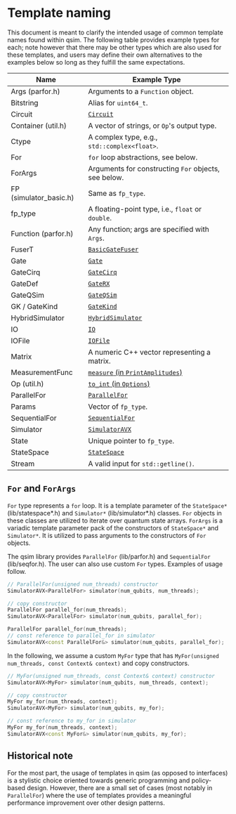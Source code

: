 # Template naming

This document is meant to clarify the intended usage of common template names
found within qsim. The following table provides example types for each; note
however that there may be other types which are also used for these templates,
and users may define their own alternatives to the examples below so long as
they fulfill the same expectations.

| Name                    |  Example Type                                     |
| ------------------------|---------------------------------------------------|
| Args (parfor.h)         | Arguments to a `Function` object.                 |
| Bitstring               | Alias for `uint64_t`.                             |
| Circuit                 | [`Circuit`](https://github.com/quantumlib/qsim/tree/master/lib/circuit.h)                        |
| Container (util.h)      | A vector of strings, or `Op`'s output type.       |
| Ctype                   | A complex type, e.g., `std::complex<float>`.      |
| For                     | `for` loop abstractions, see below.               |
| ForArgs                 | Arguments for constructing `For` objects, see below. |
| FP (simulator_basic.h)  | Same as `fp_type`.                                |
| fp_type                 | A floating-point type, i.e., `float` or `double`. |
| Function (parfor.h)     | Any function; args are specified with `Args`.     |
| FuserT                  | [`BasicGateFuser`](https://github.com/quantumlib/qsim/tree/master/lib/fuser_basic.h)             |
| Gate                    | [`Gate`](https://github.com/quantumlib/qsim/tree/master/lib/gate.h)                              |
| GateCirq                | [`GateCirq`](https://github.com/quantumlib/qsim/tree/master/lib/gates_cirq.h)                    |
| GateDef                 | [`GateRX`](https://github.com/quantumlib/qsim/tree/master/lib/gate.h)                            |
| GateQSim                | [`GateQSim`](https://github.com/quantumlib/qsim/tree/master/lib/gates_qsim.h)                    |
| GK / GateKind           | [`GateKind`](https://github.com/quantumlib/qsim/tree/master/lib/gate.h)                          |
| HybridSimulator         | [`HybridSimulator`](https://github.com/quantumlib/qsim/tree/master/lib/hybrid.h)                 |
| IO                      | [`IO`](https://github.com/quantumlib/qsim/tree/master/lib/io.h)                                  |
| IOFile                  | [`IOFile`](https://github.com/quantumlib/qsim/tree/master/lib/io_file.h)                         |
| Matrix                  | A numeric C++ vector representing a matrix.       |
| MeasurementFunc         | [`measure` (in `PrintAmplitudes`)](https://github.com/quantumlib/qsim/tree/master/apps/qsim_base.cc) |
| Op (util.h)             | [`to_int` (in `Options`)](https://github.com/quantumlib/qsim/tree/master/apps/qsim_amplitudes.cc)    |
| ParallelFor             | [`ParallelFor`](https://github.com/quantumlib/qsim/tree/master/lib/parfor.h)                     |
| Params                  | Vector of `fp_type`.                              |
| SequentialFor           | [`SequentialFor`](https://github.com/quantumlib/qsim/tree/master/lib/seqfor.h)                   |
| Simulator               | [`SimulatorAVX`](https://github.com/quantumlib/qsim/tree/master/lib/simulator_avx.h)             |
| State                   | Unique pointer to `fp_type`.                      |
| StateSpace              | [`StateSpace`](https://github.com/quantumlib/qsim/tree/master/lib/statespace.h)                  |
| Stream                  | A valid input for `std::getline()`.               |

## `For` and `ForArgs`

`For` type represents a `for` loop. It is a template parameter of the
`StateSpace*` (lib/statespace*.h) and `Simulator*` (lib/simulator*.h) classes.
`For` objects in these classes are utilized to iterate over quantum state
arrays. `ForArgs` is a variadic template parameter pack of the constructors
of `StateSpace*` and `Simulator*`. It is utilized to pass arguments to the
constructors of `For` objects.

The qsim library provides `ParallelFor` (lib/parfor.h) and `SequentialFor`
(lib/seqfor.h). The user can also use custom `For` types. Examples of usage
follow.

```C++
// ParallelFor(unsigned num_threads) constructor
SimulatorAVX<ParallelFor> simulator(num_qubits, num_threads);
```
```C++
// copy constructor
ParallelFor parallel_for(num_threads);
SimulatorAVX<ParallelFor> simulator(num_qubits, parallel_for);
```
```C++
ParallelFor parallel_for(num_threads);
// const reference to parallel_for in simulator
SimulatorAVX<const ParallelFor&> simulator(num_qubits, parallel_for);
```
In the following, we assume a custom `MyFor` type that has
`MyFor(unsigned num_threads, const Context& context)` and copy constructors.

```C++
// MyFor(unsigned num_threads, const Context& context) constructor
SimulatorAVX<MyFor> simulator(num_qubits, num_threads, context);
```
```C++
// copy constructor
MyFor my_for(num_threads, context);
SimulatorAVX<MyFor> simulator(num_qubits, my_for);
```
```C++
// const reference to my_for in simulator
MyFor my_for(num_threads, context);
SimulatorAVX<const MyFor&> simulator(num_qubits, my_for);
```

## Historical note

For the most part, the usage of templates in qsim (as opposed to interfaces) is
a stylistic choice oriented towards generic programming and policy-based design.
However, there are a small set of cases (most notably in `ParallelFor`) where
the use of templates provides a meaningful performance improvement over other
design patterns.
